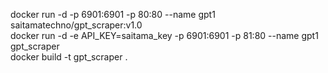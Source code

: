 docker run -d -p 6901:6901 -p 80:80 --name gpt1 saitamatechno/gpt_scraper:v1.0<br>
docker run -d -e API_KEY=saitama_key -p 6901:6901 -p 81:80 --name gpt1 gpt_scraper<br>
docker build -t gpt_scraper .
